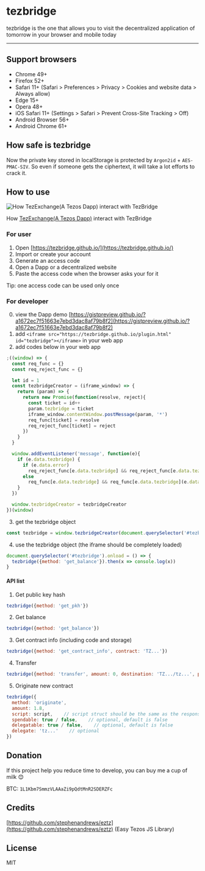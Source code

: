 # tezbridge

tezbridge is the one that allows you to visit the decentralized application of tomorrow in your browser and mobile today

---

## Support browsers
* Chrome 49+
* Firefox 52+
* Safari 11+ (Safari > Preferences > Privacy > Cookies and website data > Always allow)
* Edge 15+
* Opera 48+
* iOS Safari 11+ (Settings > Safari > Prevent Cross-Site Tracking > Off)
* Android Browser 56+
* Android Chrome 61+

## How safe is tezbridge
Now the private key stored in localStorage is protected by `Argon2id` + `AES-PMAC-SIV`.
So even if someone gets the ciphertext, it will take a lot efforts to crack it.

## How to use

![How TezExchange(A Tezos Dapp) interact with TezBridge](https://user-images.githubusercontent.com/26104967/37083123-847b226c-2229-11e8-9985-916cf99adbce.gif)


How [TezExchange(A Tezos Dapp)](https://tezexchange.github.io/) interact with TezBridge

### For user
1. Open [https://tezbridge.github.io/](https://tezbridge.github.io/)
2. Import or create your account
3. Generate an access code
4. Open a Dapp or a decentralized website
5. Paste the access code when the browser asks your for it

Tip: one access code can be used only once

### For developer
0. view the Dapp demo [https://gistpreview.github.io/?a1672ec7f51663e7ebd3dac8af79b8f2](https://gistpreview.github.io/?a1672ec7f51663e7ebd3dac8af79b8f2)
1. add `<iframe src="https://tezbridge.github.io/plugin.html" id="tezbridge"></iframe>` in your web app
2. add codes below in your web app
```javascript
;((window) => {
  const req_func = {}
  const req_reject_func = {}

  let id = 1
  const tezbridgeCreator = (iframe_window) => {
    return (param) => {
      return new Promise(function(resolve, reject){
        const ticket = id++
        param.tezbridge = ticket
        iframe_window.contentWindow.postMessage(param, '*')
        req_func[ticket] = resolve
        req_reject_func[ticket] = reject
      })
    }
  }

  window.addEventListener('message', function(e){
    if (e.data.tezbridge) {
      if (e.data.error)
        req_reject_func[e.data.tezbridge] && req_reject_func[e.data.tezbridge](e.data.error)
      else
        req_func[e.data.tezbridge] && req_func[e.data.tezbridge](e.data.result)
    }
  })

  window.tezbridgeCreator = tezbridgeCreator
})(window)
```

3. get the tezbridge object
```javascript
const tezbridge = window.tezbridgeCreator(document.querySelector('#tezbridge'))
```

4. use the tezbridge object (the iframe should be completely loaded)
```javascript
document.querySelector('#tezbridge').onload = () => {
  tezbridge({method: 'get_balance'}).then(x => console.log(x))
}
```

#### API list
1. Get public key hash
```javascript
tezbridge({method: 'get_pkh'})
```

2. Get balance
```javascript
tezbridge({method: 'get_balance'})
```

3. Get contract info (including code and storage)
```javascript
tezbridge({method: 'get_contract_info', contract: 'TZ...'})
```

4. Transfer
```javascript
tezbridge({method: 'transfer', amount: 0, destination: 'TZ.../tz...', parameters: {json object}})
```

5. Originate new contract
```javascript
tezbridge({
  method: 'originate',
  amount: 1.8,
  script: script,    // script struct should be the same as the response of RPC result from API 3 - Get contract info
  spendable: true / false,    // optional, default is false
  delegatable: true / false,    // optional, default is false
  delegate: 'tz...'    // optional
})
```

## Donation
If this project help you reduce time to develop, you can buy me a cup of milk 😊

BTC: `1L1Kbm7SmmzVLAAaZi9pQdtMnR2SDERZFc`

## Credits
[https://github.com/stephenandrews/eztz](https://github.com/stephenandrews/eztz) (Easy Tezos JS Library)

## License
MIT
